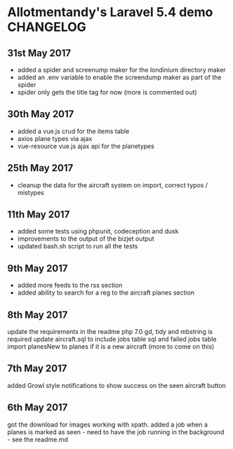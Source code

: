 # Allotmentandy's Laravel 5.4 demo CHANGELOG

## 31st May 2017
- added a spider and screenump maker for the londinium directory maker
- added an .env variable to enable the screendump maker as part of the spider
- spider only gets the title tag for now (more is commented out)

## 30th May 2017
- added a vue.js crud for the items table
- axios plane types via ajax
- vue-resource vue.js ajax api for the planetypes

## 25th May 2017
- cleanup the data for the aircraft system on import, correct typos / mistypes

## 11th May 2017
- added some tests using phpunit, codeception and dusk
- improvements to the output of the bizjet output
- updated bash.sh script to run all the tests

## 9th May 2017
- added more feeds to the rss section
- added ability to search for a reg to the aircraft planes section

## 8th May 2017
update the requirements in the readme php 7.0 gd, tidy and mbstring is required
update aircraft.sql to include jobs table sql and failed jobs table
import planesNew to planes if it is a new aircraft (more to come on this)

## 7th May 2017
added Growl style notifications to show success on the seen aircraft button

## 6th May 2017
got the download for images working with xpath. 
added a job when a planes is marked as seen - need to have the job running in the background - see the readme.md
